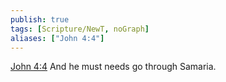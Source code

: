 ```yaml
---
publish: true
tags: [Scripture/NewT, noGraph]
aliases: ["John 4:4"]
---
```

[John 4:4](https://churchofjesuschrist.org/study/scriptures/nt/john/4?lang=eng&id=p4#p4) And he must needs go through Samaria.
